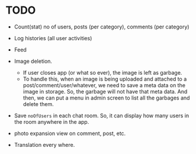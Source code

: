 # TODO

- Count(stat) no of users, posts (per category), comments (per category)
- Log histories (all user activities)
- Feed
- Image deletion.
    - If user closes app (or what so ever), the image is left as garbage.
    - To handle this, when an image is being uploaded and attached to a post/comment/user/whatever, we need to save a meta data on the image in storage. So, the garbage will not have that meta data. And then, we can put a menu in admin screen to list all the garbages and delete them.

- Save `noOfUsers` in each chat room. So, it can display how many users in the room anywhere in the app.

- photo expansion view on comment, post, etc.

- Translation every where.
